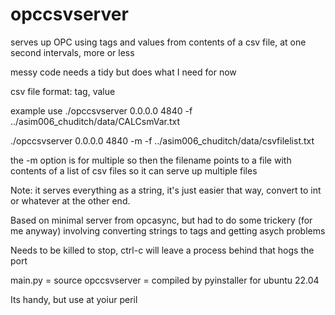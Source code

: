 # opccsvserver
serves up OPC using tags and values from contents of a csv file, at one second intervals, more or less

messy code needs a tidy but does what I need for now

csv file format:
tag, value

example use 
./opccsvserver 0.0.0.0 4840 -f ../asim006_chuditch/data/CALCsmVar.txt

./opccsvserver 0.0.0.0 4840 -m -f ../asim006_chuditch/data/csvfilelist.txt

the -m option is for multiple so then the filename points to a file with contents of a list of csv files so it can serve up multiple files

Note: it serves everything as a string, it's just easier that way, convert to int or whatever at the other end.

Based on minimal server from opcasync, but had to do some trickery (for me anyway) involving
converting strings to tags and getting asych problems

Needs to be killed to stop, ctrl-c will leave a process behind that hogs the port

main.py = source
opccsvserver = compiled by pyinstaller for ubuntu 22.04

Its handy, but use at yoiur peril

